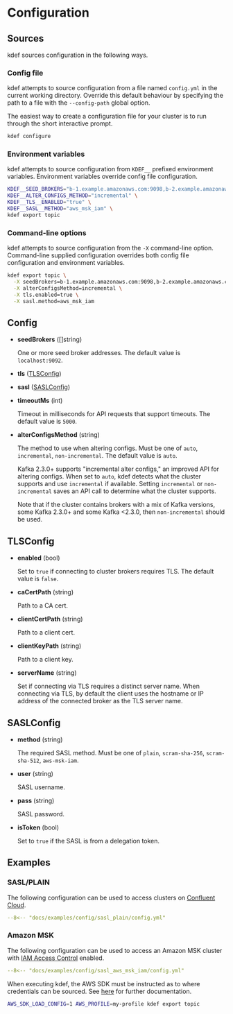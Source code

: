 # Configuration

## Sources

kdef sources configuration in the following ways.

### Config file

kdef attempts to source configuration from a file named `config.yml` in the current working directory.
Override this default behaviour by specifying the path to a file with the `--config-path` global option.

The easiest way to create a configuration file for your cluster is to run through the short interactive prompt.

```sh
kdef configure
```

### Environment variables

kdef attempts to source configuration from `KDEF__` prefixed environment variables.
Environment variables override config file configuration.

```sh
KDEF__SEED_BROKERS="b-1.example.amazonaws.com:9098,b-2.example.amazonaws.com:9098" \
KDEF__ALTER_CONFIGS_METHOD="incremental" \
KDEF__TLS__ENABLED="true" \
KDEF__SASL__METHOD="aws_msk_iam" \
kdef export topic
```

### Command-line options

kdef attempts to source configuration from the `-X` command-line option.
Command-line supplied configuration overrides both config file configuration and environment variables.

```sh
kdef export topic \
  -X seedBrokers=b-1.example.amazonaws.com:9098,b-2.example.amazonaws.com:9098 \
  -X alterConfigsMethod=incremental \
  -X tls.enabled=true \
  -X sasl.method=aws_msk_iam
```

## Config

- **seedBrokers** ([]string)

    One or more seed broker addresses.
    The default value is `localhost:9092`.

- **tls** ([TLSConfig](#tlsconfig))

- **sasl** ([SASLConfig](#saslconfig))

- **timeoutMs** (int)

    Timeout in milliseconds for API requests that support timeouts.
    The default value is `5000`.

- **alterConfigsMethod** (string)

    The method to use when altering configs.
    Must be one of `auto`, `incremental`, `non-incremental`.
    The default value is `auto`.

    Kafka 2.3.0+ supports "incremental alter configs," an improved API for altering configs.
    When set to `auto`, kdef detects what the cluster supports and use `incremental` if available.
    Setting `incremental` or `non-incremental` saves an API call to determine what the cluster supports.

    Note that if the cluster contains brokers with a mix of Kafka versions, some Kafka 2.3.0+ and some Kafka <2.3.0, then `non-incremental` should be used.

## TLSConfig

- **enabled** (bool)

    Set to `true` if connecting to cluster brokers requires TLS.
    The default value is `false`.

- **caCertPath** (string)

    Path to a CA cert.

- **clientCertPath** (string)

    Path to a client cert.

- **clientKeyPath** (string)

    Path to a client key.

- **serverName** (string)

    Set if connecting via TLS requires a distinct server name.
    When connecting via TLS, by default the client uses the hostname or IP address of the connected broker as the TLS server name.

## SASLConfig

- **method** (string)

    The required SASL method.
    Must be one of `plain`, `scram-sha-256`, `scram-sha-512`, `aws-msk-iam`.

- **user** (string)

    SASL username.

- **pass** (string)

    SASL password.

- **isToken** (bool)

    Set to `true` if the SASL is from a delegation token.

## Examples

### SASL/PLAIN

The following configuration can be used to access clusters on [Confluent Cloud](https://www.confluent.io/confluent-cloud/).

```yaml
--8<-- "docs/examples/config/sasl_plain/config.yml"
```

### Amazon MSK

The following configuration can be used to access an Amazon MSK cluster with [IAM Access Control](https://docs.aws.amazon.com/msk/latest/developerguide/iam-access-control.html) enabled.

```yaml
--8<-- "docs/examples/config/sasl_aws_msk_iam/config.yml"
```

When executing kdef, the AWS SDK must be instructed as to where credentials can be sourced. See [here](https://docs.aws.amazon.com/sdk-for-go/api/aws/session/) for further documentation.

```sh
AWS_SDK_LOAD_CONFIG=1 AWS_PROFILE=my-profile kdef export topic
```
